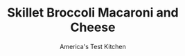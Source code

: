 ---
layout: ../../layouts/MarkdownPostLayout.astro
title: Skillet Broccoli Macaroni and Cheese
author: America's Test Kitchen
pubDate: 2023-03-15
description: "Make this comfort food classic in a single skillet."
image_url: https://res.cloudinary.com/hksqkdlah/image/upload/ar_1:1,c_fill,dpr_2.0,f_auto,fl_lossy.progressive.strip_profile,g_faces:auto,q_auto:low,w_344/10574_sfs-skillet-broccoli-macaroni-and-cheese-01
tags: ["Main Courses","Pasta","Cheese","Vegetables","Weeknight"]
calories: 3744
protein: 49
carbohydrates: 79
fats: 
fiber: 3
ingredients: ["3 3/4 cups, water","1 (12-ounce) can, evaporated milk",", Salt and pepper","12 ounces (3 cups), elbow macaroni","12 ounces, broccoli florets, cut into 1-inch pieces","2 teaspoons, hot sauce","1 teaspoon, cornstarch","8 ounces, sharp cheddar cheese, shredded (2 cups)","8 ounces, Monterey Jack cheese, shredded (2 cups)"]
serves: 4
time: "30 minutes"
instructions: ["Bring water, 1¼ cups evaporated milk, and ½ teaspoon salt to simmer in 12-inch nonstick skillet over medium-high heat. Add macaroni and cook, stirring often, until almost tender, about 5 minutes. Add broccoli and cook, stirring frequently, until broccoli and macaroni are tender, 3 to 5 minutes.","Whisk remaining ¼ cup evaporated milk, hot sauce, and cornstarch together in bowl, then stir into macaroni. Bring to simmer and cook until slightly thickened, about 1 minute. Off heat, stir in cheddar and Monterey Jack. Season with salt and pepper to taste. Serve."]
nutrition: ["847 mg Potassium","953 mg Phosphorus","1169 mg Calcium","2 mg Iron","125 mg Magnesium","1406 mg Sodium","6 mg Zinc","47 g Fat","2 mg Niacin (B3)","12 g Monounsaturated","2 g Polyunsaturated","82 mg Vitamin C","2 µg Vitamin D","141 mg Cholesterol","27 g Saturated","3 g Fiber","109 µg Folate (food)","11 g Sugars","6 µg Vitamin K","420 g Water","79 g Carbs","109 µg Folate equivalent (total)","49 g Protein","1 µg Vitamin B12","462 µg Vitamin A","936 kcal Energy","3744 calories"]
notes: "You can use cauliflower in place of the broccoli."
---